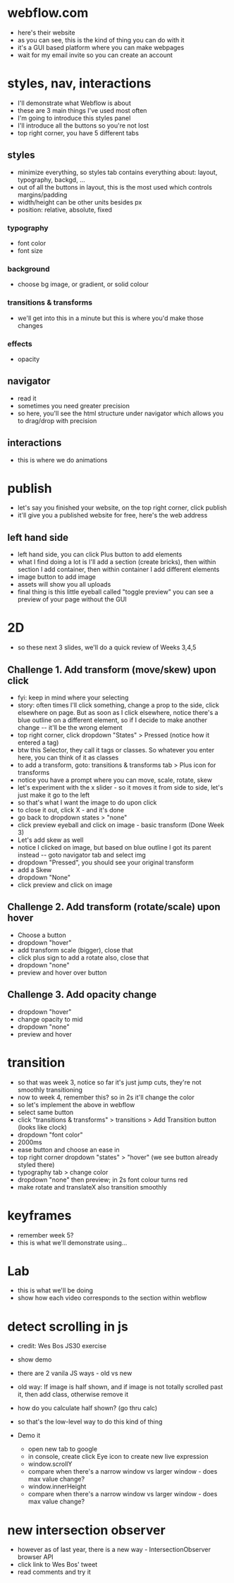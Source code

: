 # webflow.com

- here's their website
- as you can see, this is the kind of thing you can do with it
- it's a GUI based platform where you can make webpages
- wait for my email invite so you can create an account

# styles, nav, interactions

- I'll demonstrate what Webflow is about
- these are 3 main things I've used most often
- I'm going to introduce this styles panel
- I'll introduce all the buttons so you're not lost
- top right corner, you have 5 different tabs

## styles

- minimize everything, so styles tab contains everything about: layout, typography, backgd, ...
- out of all the buttons in layout, this is the most used which controls margins/padding
- width/height can be other units besides px
- position: relative, absolute, fixed

### typography

- font color
- font size

### background

- choose bg image, or gradient, or solid colour

### transitions & transforms

- we'll get into this in a minute but this is where you'd make those changes

### effects

- opacity

## navigator

- read it
- sometimes you need greater precision
- so here, you'll see the html structure under navigator which allows you to drag/drop with precision

## interactions

- this is where we do animations

# publish

- let's say you finished your website, on the top right corner, click publish
- it'll give you a published website for free, here's the web address

## left hand side

- left hand side, you can click Plus button to add elements
- what I find doing a lot is I'll add a section (create bricks), then within section I add container, then within container I add different elements
- image button to add image
- assets will show you all uploads
- final thing is this little eyeball called "toggle preview" you can see a preview of your page without the GUI

# 2D

- so these next 3 slides, we'll do a quick review of Weeks 3,4,5

## Challenge 1. Add transform (move/skew) upon click

- fyi: keep in mind where your selecting
- story: often times I'll click something, change a prop to the side, click elsewhere on page. But as soon as I click elsewhere, notice there's a blue outline on a different element, so if I decide to make another change -- it'll be the wrong element
- top right corner, click dropdown "States" > Pressed (notice how it entered a tag)
- btw this Selector, they call it tags or classes. So whatever you enter here, you can think of it as classes
- to add a transform, goto: transitions & transforms tab > Plus icon for transforms
- notice you have a prompt where you can move, scale, rotate, skew
- let's experiment with the x slider - so it moves it from side to side, let's just make it go to the left
- so that's what I want the image to do upon click
- to close it out, click X - and it's done
- go back to dropdown states > "none"
- click preview eyeball and click on image - basic transform (Done Week 3)
- Let's add skew as well
- notice I clicked on image, but based on blue outline I got its parent instead -- goto navigator tab and select img
- dropdown "Pressed", you should see your original transform
- add a Skew
- dropdown "None"
- click preview and click on image

## Challenge 2. Add transform (rotate/scale) upon hover

- Choose a button
- dropdown "hover"
- add transform scale (bigger), close that
- click plus sign to add a rotate also, close that
- dropdown "none"
- preview and hover over button

## Challenge 3. Add opacity change

- dropdown "hover"
- change opacity to mid
- dropdown "none"
- preview and hover

# transition

- so that was week 3, notice so far it's just jump cuts, they're not smoothly transitioning
- now to week 4, remember this? so in 2s it'll change the color
- so let's implement the above in webflow
- select same button
- click "transitions & transforms" > transitions > Add Transition button (looks like clock)
- dropdown "font color"
- 2000ms
- ease button and choose an ease in
- top right corner dropdown "states" > "hover" (we see button already styled there)
- typography tab > change color
- dropdown "none" then preview; in 2s font colour turns red
- make rotate and translateX also transition smoothly

# keyframes

- remember week 5?
- this is what we'll demonstrate using...

# Lab

- this is what we'll be doing
- show how each video corresponds to the section within webflow

# detect scrolling in js

- credit: Wes Bos JS30 exercise
- show demo
- there are 2 vanila JS ways - old vs new
- old way: If image is half shown, and if image is not totally scrolled past it, then add class, otherwise remove it
- how do you calculate half shown? (go thru calc)
- so that's the low-level way to do this kind of thing
- Demo it

  - open new tab to google
  - in console, create click Eye icon to create new live expression
  - window.scrollY
  - compare when there's a narrow window vs larger window - does max value change?
  - window.innerHeight
  - compare when there's a narrow window vs larger window - does max value change?

# new intersection observer

- however as of last year, there is a new way - IntersectionObserver browser API
- click link to Wes Bos' tweet
- read comments and try it
